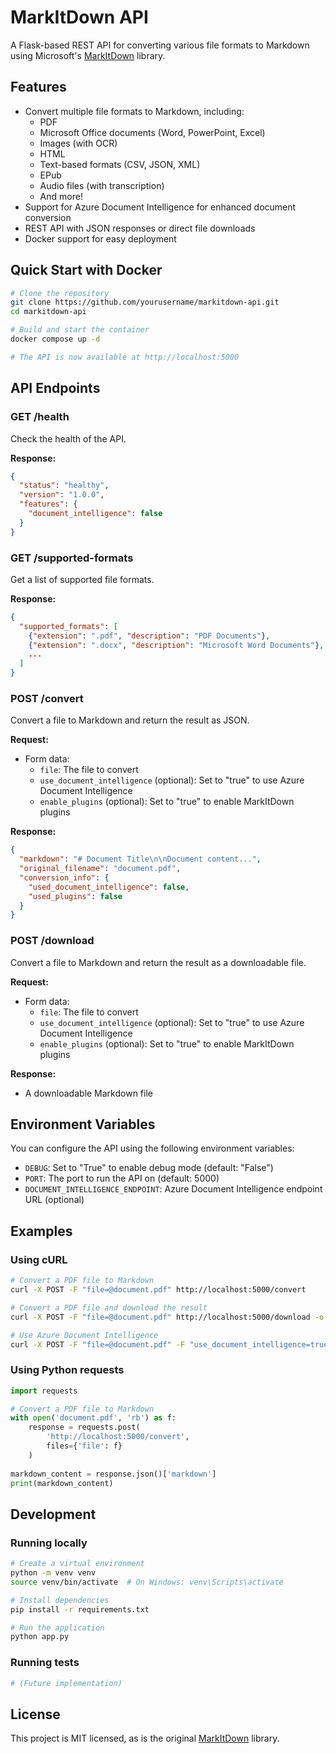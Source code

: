 # MarkItDown API

A Flask-based REST API for converting various file formats to Markdown using Microsoft's [MarkItDown](https://github.com/microsoft/markitdown) library.

## Features

- Convert multiple file formats to Markdown, including:
  - PDF
  - Microsoft Office documents (Word, PowerPoint, Excel)
  - Images (with OCR)
  - HTML
  - Text-based formats (CSV, JSON, XML)
  - EPub
  - Audio files (with transcription)
  - And more!
- Support for Azure Document Intelligence for enhanced document conversion
- REST API with JSON responses or direct file downloads
- Docker support for easy deployment

## Quick Start with Docker

```bash
# Clone the repository
git clone https://github.com/yourusername/markitdown-api.git
cd markitdown-api

# Build and start the container
docker compose up -d

# The API is now available at http://localhost:5000
```

## API Endpoints

### GET /health

Check the health of the API.

**Response:**
```json
{
  "status": "healthy",
  "version": "1.0.0",
  "features": {
    "document_intelligence": false
  }
}
```

### GET /supported-formats

Get a list of supported file formats.

**Response:**
```json
{
  "supported_formats": [
    {"extension": ".pdf", "description": "PDF Documents"},
    {"extension": ".docx", "description": "Microsoft Word Documents"},
    ...
  ]
}
```

### POST /convert

Convert a file to Markdown and return the result as JSON.

**Request:**
- Form data:
  - `file`: The file to convert
  - `use_document_intelligence` (optional): Set to "true" to use Azure Document Intelligence
  - `enable_plugins` (optional): Set to "true" to enable MarkItDown plugins

**Response:**
```json
{
  "markdown": "# Document Title\n\nDocument content...",
  "original_filename": "document.pdf",
  "conversion_info": {
    "used_document_intelligence": false,
    "used_plugins": false
  }
}
```

### POST /download

Convert a file to Markdown and return the result as a downloadable file.

**Request:**
- Form data:
  - `file`: The file to convert
  - `use_document_intelligence` (optional): Set to "true" to use Azure Document Intelligence
  - `enable_plugins` (optional): Set to "true" to enable MarkItDown plugins

**Response:**
- A downloadable Markdown file

## Environment Variables

You can configure the API using the following environment variables:

- `DEBUG`: Set to "True" to enable debug mode (default: "False")
- `PORT`: The port to run the API on (default: 5000)
- `DOCUMENT_INTELLIGENCE_ENDPOINT`: Azure Document Intelligence endpoint URL (optional)

## Examples

### Using cURL

```bash
# Convert a PDF file to Markdown
curl -X POST -F "file=@document.pdf" http://localhost:5000/convert

# Convert a PDF file and download the result
curl -X POST -F "file=@document.pdf" http://localhost:5000/download -o document.md

# Use Azure Document Intelligence
curl -X POST -F "file=@document.pdf" -F "use_document_intelligence=true" http://localhost:5000/convert
```

### Using Python requests

```python
import requests

# Convert a PDF file to Markdown
with open('document.pdf', 'rb') as f:
    response = requests.post(
        'http://localhost:5000/convert',
        files={'file': f}
    )
    
markdown_content = response.json()['markdown']
print(markdown_content)
```

## Development

### Running locally

```bash
# Create a virtual environment
python -m venv venv
source venv/bin/activate  # On Windows: venv\Scripts\activate

# Install dependencies
pip install -r requirements.txt

# Run the application
python app.py
```

### Running tests

```bash
# (Future implementation)
```

## License

This project is MIT licensed, as is the original [MarkItDown](https://github.com/microsoft/markitdown) library. 